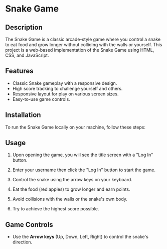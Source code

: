 # Snake Game

## Description

The Snake Game is a classic arcade-style game where you control a snake to eat food and grow longer without
colliding with the walls or yourself. This project is a web-based implementation of the Snake Game using HTML, CSS, and JavaScript.

## Features

- Classic Snake gameplay with a responsive design.
- High score tracking to challenge yourself and others.
- Responsive layout for play on various screen sizes.
- Easy-to-use game controls.

## Installation

To run the Snake Game locally on your machine, follow these steps:

## Usage

1. Upon opening the game, you will see the title screen with a "Log In" button.

2. Enter your username then click the "Log In" button to start the game.

3. Control the snake using the arrow keys on your keyboard.

4. Eat the food (red apples) to grow longer and earn points.

5. Avoid collisions with the walls or the snake's own body.

6. Try to achieve the highest score possible.

## Game Controls

- Use the **Arrow keys** (Up, Down, Left, Right) to control the snake's direction.
